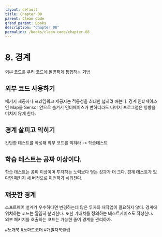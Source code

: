 ```yaml
---
layout: default
title: Chapter 08
parent: Clean Code
grand_parent: Books
description: "Chapter 08"
permalink: /books/clean-code/chapter-08
---
```


# 8. 경계
외부 코드를 우리 코드에 깔끔하게 통합하는 기법 

## 외부 코드 사용하기 
패키지 제공자나 프레임워크 제공자는 적용성을 최대한 넓히려 애쓴다.
경계 인터페이스인 Map을 Sensor 안으로 숨겨서 인터페이스가 변하더라도 나머지 프로그램은 영향을 미치지 않게 한다.

## 경계 살피고 익히기
간단한 테스트를 작성해 외부 코드를 익혀라 -> 학습테스트

## 학습 테스트는 공짜 이상이다.
학습 테스트는 공짜 이상이며 투자하는 노력보다 얻는 성과가 더 크다.
경계 테스트가 있다면 패키지 새 버전으로 이전하기 쉬워진다.

## 꺠끗한 경계
소프트웨어 설계가 우수하다면 변경하는데 많은 투자와 재작업이 필요하지 않다. 
경계에 위치하는 코드는 깔끔히 분리한다. 또한 기대치를 정의하는 테스트케이스도 작성한다.
외부 패키지를 호출하는 코드는 가능한 줄여 경계를 관리하자.

#노개북 #노마드코더 #개발자북클럽
